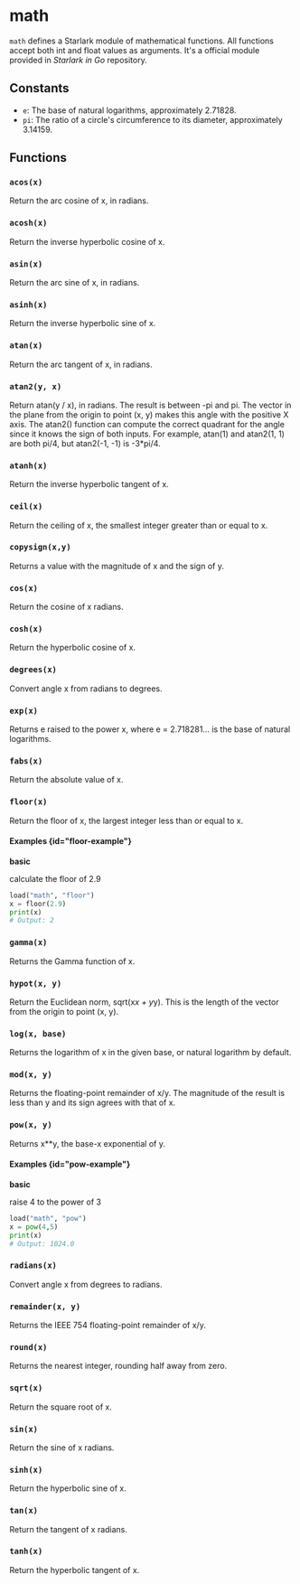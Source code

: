 # math

`math` defines a Starlark module of mathematical functions. All functions accept both int and float values as arguments. It's a official module provided in *Starlark in Go* repository.

## Constants

- `e`: The base of natural logarithms, approximately 2.71828.
- `pi`: The ratio of a circle's circumference to its diameter, approximately 3.14159.

## Functions

### `acos(x)`

Return the arc cosine of x, in radians.

### `acosh(x)`

Return the inverse hyperbolic cosine of x.

### `asin(x)`

Return the arc sine of x, in radians.

### `asinh(x)`

Return the inverse hyperbolic sine of x.

### `atan(x)`

Return the arc tangent of x, in radians.

### `atan2(y, x)`

Return atan(y / x), in radians. The result is between -pi and pi. The vector in the plane from the origin to point (x, y) makes this angle with the positive X axis. The atan2() function can compute the correct quadrant for the angle since it knows the sign of both inputs. For example, atan(1) and atan2(1, 1) are both pi/4, but atan2(-1, -1) is -3*pi/4.

### `atanh(x)`

Return the inverse hyperbolic tangent of x.

### `ceil(x)`

Return the ceiling of x, the smallest integer greater than or equal to x.

### `copysign(x,y)`

Returns a value with the magnitude of x and the sign of y.

### `cos(x)`

Return the cosine of x radians.

### `cosh(x)`

Return the hyperbolic cosine of x.

### `degrees(x)`

Convert angle x from radians to degrees.

### `exp(x)`

Returns e raised to the power x, where e = 2.718281… is the base of natural logarithms.

### `fabs(x)`

Return the absolute value of x.

### `floor(x)`

Return the floor of x, the largest integer less than or equal to x.

#### Examples {id="floor-example"}

**basic**

calculate the floor of 2.9

```python
load("math", "floor")
x = floor(2.9)
print(x)
# Output: 2
```

### `gamma(x)`

Returns the Gamma function of x.

### `hypot(x, y)`

Return the Euclidean norm, sqrt(x*x + y*y). This is the length of the
vector from the origin to point (x, y).

### `log(x, base)`

Returns the logarithm of x in the given base, or natural logarithm by
default.

### `mod(x, y)`

Returns the floating-point remainder of x/y. The magnitude of the result is less than y and its sign agrees with that of x.

### `pow(x, y)`

Returns x**y, the base-x exponential of y.

#### Examples {id="pow-example"}

**basic**

raise 4 to the power of 3

```python
load("math", "pow")
x = pow(4,5)
print(x)
# Output: 1024.0
```

### `radians(x)`

Convert angle x from degrees to radians.

### `remainder(x, y)`

Returns the IEEE 754 floating-point remainder of x/y.

### `round(x)`

Returns the nearest integer, rounding half away from zero.

### `sqrt(x)`

Return the square root of x.

### `sin(x)`

Return the sine of x radians.

### `sinh(x)`

Return the hyperbolic sine of x.

### `tan(x)`

Return the tangent of x radians.

### `tanh(x)`

Return the hyperbolic tangent of x.
